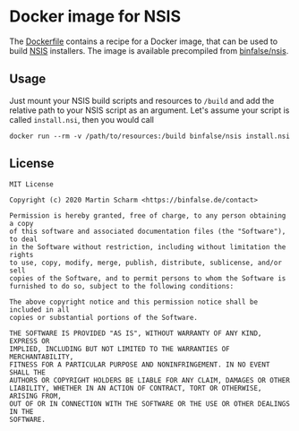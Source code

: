 # Docker image for NSIS

The [Dockerfile](Dockerfile) contains a recipe for a Docker image, that can be used to build [NSIS](https://nsis.sourceforge.io/Main_Page) installers.
The image is available precompiled from [binfalse/nsis](https://hub.docker.com/r/binfalse/nsis).

## Usage

Just mount your NSIS build scripts and resources to `/build` and add the relative path to your NSIS script as an argument.
Let's assume your script is called `install.nsi`, then you would call

    docker run --rm -v /path/to/resources:/build binfalse/nsis install.nsi

## License

    MIT License
    
    Copyright (c) 2020 Martin Scharm <https://binfalse.de/contact>
    
    Permission is hereby granted, free of charge, to any person obtaining a copy
    of this software and associated documentation files (the "Software"), to deal
    in the Software without restriction, including without limitation the rights
    to use, copy, modify, merge, publish, distribute, sublicense, and/or sell
    copies of the Software, and to permit persons to whom the Software is
    furnished to do so, subject to the following conditions:
    
    The above copyright notice and this permission notice shall be included in all
    copies or substantial portions of the Software.
    
    THE SOFTWARE IS PROVIDED "AS IS", WITHOUT WARRANTY OF ANY KIND, EXPRESS OR
    IMPLIED, INCLUDING BUT NOT LIMITED TO THE WARRANTIES OF MERCHANTABILITY,
    FITNESS FOR A PARTICULAR PURPOSE AND NONINFRINGEMENT. IN NO EVENT SHALL THE
    AUTHORS OR COPYRIGHT HOLDERS BE LIABLE FOR ANY CLAIM, DAMAGES OR OTHER
    LIABILITY, WHETHER IN AN ACTION OF CONTRACT, TORT OR OTHERWISE, ARISING FROM,
    OUT OF OR IN CONNECTION WITH THE SOFTWARE OR THE USE OR OTHER DEALINGS IN THE
    SOFTWARE.
